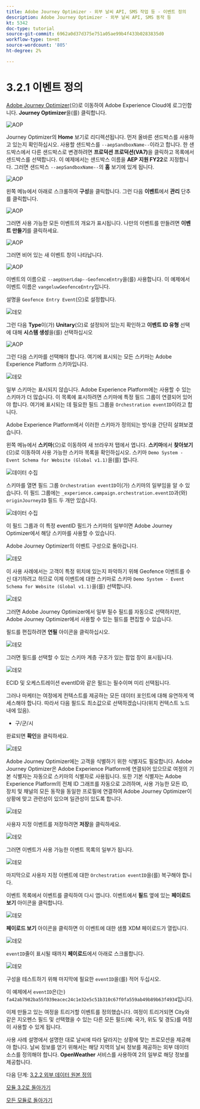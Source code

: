 ```yaml
---
title: Adobe Journey Optimizer - 외부 날씨 API, SMS 작업 등 - 이벤트 정의
description: Adobe Journey Optimizer - 외부 날씨 API, SMS 동작 등
kt: 5342
doc-type: tutorial
source-git-commit: 6962a0d37d375e751a05ae99b4f433b0283835d0
workflow-type: tm+mt
source-wordcount: '805'
ht-degree: 2%

---
```


# 3.2.1 이벤트 정의

[Adobe Journey Optimizer](https://experience.adobe.com)(으)로 이동하여 Adobe Experience Cloud에 로그인합니다. **Journey Optimizer**&#x200B;을(를) 클릭합니다.

![AOP](./../../../modules/ajo-b2c/module3.1/images/acophome.png)

Journey Optimizer의 **Home** 보기로 리디렉션됩니다. 먼저 올바른 샌드박스를 사용하고 있는지 확인하십시오. 사용할 샌드박스를 `--aepSandboxName--`이라고 합니다. 한 샌드박스에서 다른 샌드박스로 변경하려면 **프로덕션 프로덕션(VA7)**&#x200B;을 클릭하고 목록에서 샌드박스를 선택합니다. 이 예제에서는 샌드박스 이름을 **AEP 지원 FY22**&#x200B;로 지정합니다. 그러면 샌드박스 `--aepSandboxName--`의 **홈** 보기에 있게 됩니다.

![AOP](./../../../modules/ajo-b2c/module3.1/images/acoptriglp.png)

왼쪽 메뉴에서 아래로 스크롤하여 **구성**&#x200B;을 클릭합니다. 그런 다음 **이벤트**&#x200B;에서 **관리** 단추를 클릭합니다.

![AOP](./images/acopmenu.png)

그러면 사용 가능한 모든 이벤트의 개요가 표시됩니다. 나만의 이벤트를 만들려면 **이벤트 만들기**&#x200B;를 클릭하세요.

![AOP](./images/emptyevent.png)

그러면 비어 있는 새 이벤트 창이 나타납니다.

![AOP](./images/emptyevent1.png)

이벤트의 이름으로 `--aepUserLdap--GeofenceEntry`을(를) 사용합니다. 이 예제에서 이벤트 이름은 `vangeluwGeofenceEntry`입니다.

설명을 `Geofence Entry Event`(으)로 설정합니다.

![데모](./images/evname.png)

그런 다음 **Type**&#x200B;이(가) **Unitary**(으)로 설정되어 있는지 확인하고 **이벤트 ID 유형** 선택에 대해 **시스템 생성**&#x200B;을(를) 선택하십시오

![AOP](./images/eventidtype.png)

그런 다음 스키마를 선택해야 합니다. 여기에 표시되는 모든 스키마는 Adobe Experience Platform 스키마입니다.

![데모](./images/evschema.png)

일부 스키마는 표시되지 않습니다. Adobe Experience Platform에는 사용할 수 있는 스키마가 더 많습니다.
이 목록에 표시하려면 스키마에 특정 필드 그룹이 연결되어 있어야 합니다. 여기에 표시되는 데 필요한 필드 그룹을 `Orchestration eventID`이라고 합니다.

Adobe Experience Platform에서 이러한 스키마가 정의되는 방식을 간단히 살펴보겠습니다.

왼쪽 메뉴에서 **스키마**(으)로 이동하여 새 브라우저 탭에서 엽니다. **스키마**&#x200B;에서 **찾아보기**(으)로 이동하여 사용 가능한 스키마 목록을 확인하십시오.
스키마 `Demo System - Event Schema for Website (Global v1.1)`을(를) 엽니다.

![데이터 수집](./images/schemas.png)

스키마를 열면 필드 그룹 `Orchestration eventID`이(가) 스키마의 일부임을 알 수 있습니다.
이 필드 그룹에는 `_experience.campaign.orchestration.eventID`과(와) `originJourneyID` 필드 두 개만 있습니다.

![데이터 수집](./images/schemageo.png)

이 필드 그룹과 이 특정 eventID 필드가 스키마의 일부이면 Adobe Journey Optimizer에서 해당 스키마를 사용할 수 있습니다.

Adobe Journey Optimizer의 이벤트 구성으로 돌아갑니다.

![데모](./images/evschema.png)

이 사용 사례에서는 고객이 특정 위치에 있는지 파악하기 위해 Geofence 이벤트를 수신 대기하려고 하므로 이제 이벤트에 대한 스키마로 스키마 `Demo System - Event Schema for Website (Global v1.1)`을(를) 선택합니다.

![데모](./images/evschema1.png)

그러면 Adobe Journey Optimizer에서 일부 필수 필드를 자동으로 선택하지만, Adobe Journey Optimizer에서 사용할 수 있는 필드를 편집할 수 있습니다.

필드를 편집하려면 **연필** 아이콘을 클릭하십시오.

![데모](./images/editfields.png)

그러면 필드를 선택할 수 있는 스키마 계층 구조가 있는 팝업 창이 표시됩니다.

![데모](./images/popup.png)

ECID 및 오케스트레이션 eventID와 같은 필드는 필수이며 미리 선택됩니다.

그러나 마케터는 여정에게 컨텍스트를 제공하는 모든 데이터 포인트에 대해 유연하게 액세스해야 합니다. 따라서 다음 필드도 최소값으로 선택하겠습니다(위치 컨텍스트 노드 내에 있음).

- 구/군/시

완료되면 **확인**&#x200B;을 클릭하세요.

![데모](./images/popupok.png)

Adobe Journey Optimizer에는 고객을 식별하기 위한 식별자도 필요합니다. Adobe Journey Optimizer은 Adobe Experience Platform에 연결되어 있으므로 여정의 기본 식별자는 자동으로 스키마의 식별자로 사용됩니다.
또한 기본 식별자는 Adobe Experience Platform의 전체 ID 그래프를 자동으로 고려하며, 사용 가능한 모든 ID, 장치 및 채널의 모든 동작을 동일한 프로필에 연결하여 Adobe Journey Optimizer이 상황에 맞고 관련성이 있으며 일관성이 있도록 합니다.

![데모](./images/eventidentifier.png)

사용자 지정 이벤트를 저장하려면 **저장**&#x200B;을 클릭하세요.

![데모](./images/save.png)

그러면 이벤트가 사용 가능한 이벤트 목록의 일부가 됩니다.

![데모](./images/eventlist.png)

마지막으로 사용자 지정 이벤트에 대한 `Orchestration eventID`을(를) 복구해야 합니다.

이벤트 목록에서 이벤트를 클릭하여 다시 엽니다.
이벤트에서 **필드** 옆에 있는 **페이로드 보기** 아이콘을 클릭합니다.

![데모](./images/eventlist1.png)

**페이로드 보기** 아이콘을 클릭하면 이 이벤트에 대한 샘플 XDM 페이로드가 열립니다.

![데모](./images/fieldseyepayload.png)

`eventID`줄이 표시될 때까지 **페이로드**&#x200B;에서 아래로 스크롤합니다.

![데모](./images/fieldseyepayloadev.png)

구성을 테스트하기 위해 마지막에 필요한 `eventID`을(를) 적어 두십시오.

이 예제에서 `eventID`은(는) `fa42ab7982ba55f039eacec24c1e32e5c51b310c67f0fa559ab49b89b63f4934`입니다.

이제 만들고 있는 여정을 트리거할 이벤트를 정의했습니다. 여정이 트리거되면 City와 같은 지오펜스 필드 및 선택했을 수 있는 다른 모든 필드(예: 국가, 위도 및 경도)를 여정이 사용할 수 있게 됩니다.

사용 사례 설명에서 설명한 대로 날씨에 따라 달라지는 상황에 맞는 프로모션을 제공해야 합니다. 날씨 정보를 얻기 위해서는 해당 지역의 날씨 정보를 제공하는 외부 데이터 소스를 정의해야 합니다. **OpenWeather** 서비스를 사용하여 2의 일부로 해당 정보를 제공합니다.

다음 단계: [3.2.2 외부 데이터 원본 정의](./ex2.md)

[모듈 3.2로 돌아가기](journey-orchestration-external-weather-api-sms.md)

[모든 모듈로 돌아가기](../../../overview.md)
